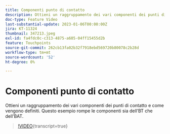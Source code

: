```yaml
---
title: Componenti punto di contatto
description: Ottieni un raggruppamento dei vari componenti dei punti di contatto e come vengono definiti. Questo esempio rompe le componenti sia dell’BT che dell’BAT.
doc-type: Feature Video
last-substantial-update: 2023-01-06T00:00:00Z
jira: KT-11324
thumbnail: 347213.jpeg
exl-id: fa4fdc0c-c313-4875-a605-04ff15455d2b
feature: Touchpoints
source-git-commit: 262cb13fa02b32f7918ebd569720b80078c2b28d
workflow-type: tm+mt
source-wordcount: '52'
ht-degree: 0%

---
```


# Componenti punto di contatto

Ottieni un raggruppamento dei vari componenti dei punti di contatto e come vengono definiti. Questo esempio rompe le componenti sia dell’BT che dell’BAT.

>[!VIDEO](https://video.tv.adobe.com/v/3437620/?learn=on&captions=ita){transcript=true}
